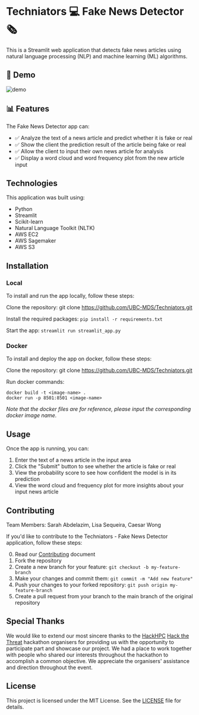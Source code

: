 # Techniators 💻 Fake News Detector 🗞️

This is a Streamlit web application that detects fake news articles using natural language processing (NLP) and machine learning (ML) algorithms.

## 📰 Demo

![demo](img/demo.gif)

## 📊 Features

The Fake News Detector app can:

- ✅ Analyze the text of a news article and predict whether it is fake or real
- ✅ Show the client the prediction result of the article being fake or real
- ✅ Allow the client to input their own news article for analysis
- ✅ Display a word cloud and word frequency plot from the new article input

## Technologies

This application was built using:

- Python
- Streamlit
- Scikit-learn
- Natural Language Toolkit (NLTK)
- AWS EC2
- AWS Sagemaker
- AWS S3

## Installation

### Local

To install and run the app locally, follow these steps:

Clone the repository: git clone https://github.com/UBC-MDS/Techniators.git

Install the required packages: ```pip install -r requirements.txt```

Start the app: ```streamlit run streamlit_app.py```

### Docker

To install and deploy the app on docker, follow these steps:

Clone the repository: git clone https://github.com/UBC-MDS/Techniators.git

Run docker commands:

```{bash}
docker build -t <image-name> . 
docker run -p 8501:8501 <image-name>
```

*Note that the docker files are for reference, please input the corresponding docker image name.*

## Usage

Once the app is running, you can:

1. Enter the text of a news article in the input area
2. Click the "Submit" button to see whether the article is fake or real
3. View the probability score to see how confident the model is in its prediction
4. View the word cloud and frequency plot for more insights about your input news article

## Contributing

Team Members: Sarah Abdelazim, Lisa Sequeira, Caesar Wong

If you'd like to contribute to the Techniators - Fake News Detector application, follow these steps:

0. Read our [Contributing](CONTRIBUTING.md) document
1. Fork the repository
2. Create a new branch for your feature: ```git checkout -b my-feature-branch```
3. Make your changes and commit them: ```git commit -m "Add new feature"```
4. Push your changes to your forked repository: ```git push origin my-feature-branch```
5. Create a pull request from your branch to the main branch of the original repository

## Special Thanks

We would like to extend our most sincere thanks to the [HackHPC](http://hackhpc.org/) [Hack the Threat](https://hackhpc.github.io/HacktheThreat23/) hackathon organisers for providing us with the opportunity to participate part and showcase our project. We had a place to work together with people who shared our interests throughout the hackathon to accomplish a common objective. We appreciate the organisers' assistance and direction throughout the event.


## License

This project is licensed under the MIT License. See the [LICENSE](LICENSE.md) file for details.
